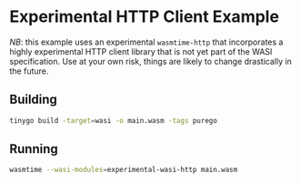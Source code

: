 # Experimental HTTP Client Example
*NB*: this example uses an experimental `wasmtime-http` that incorporates a highly
experimental HTTP client library that is not yet part of the WASI specification.
Use at your own risk, things are likely to change drastically in the future.

## Building
```sh
tinygo build -target=wasi -o main.wasm -tags purego
```

## Running
```sh
wasmtime --wasi-modules=experimental-wasi-http main.wasm
```


